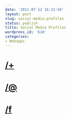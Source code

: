 ```yaml
---
date: '2011-07-12 16:22:56'
layout: post
slug: social-media-profiles
status: publish
title: Social Media Profiles
wordpress_id: '618'
categories:
- Webapps
---
```


# [/+](/+)
# [/@](/@)
# [/f](/f)
